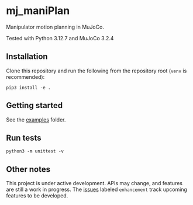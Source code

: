# mj_maniPlan

Manipulator motion planning in MuJoCo.

Tested with Python 3.12.7 and MuJoCo 3.2.4

## Installation

Clone this repository and run the following from the repository root (`venv` is recommended):

```
pip3 install -e .
```

## Getting started

See the [examples](./examples) folder.

## Run tests

```
python3 -m unittest -v
```

## Other notes

This project is under active development.
APIs may change, and features are still a work in progress.
The [issues](https://github.com/adlarkin/mj_maniPlan/issues) labeled `enhancement` track upcoming features to be developed.
